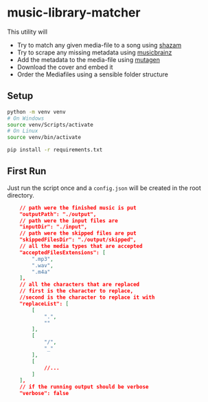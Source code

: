 # music-library-matcher

This utility will
* Try to match any given media-file to a song using [shazam](https://pypi.org/project/shazamio/)
* Try to scrape any missing metadata using [musicbrainz](https://pypi.org/project/musicbrainzngs/)
* Add the metadata to the media-file using [mutagen](https://pypi.org/project/mutagen/)
* Download the cover and embed it
* Order the Mediafiles using a sensible folder structure

## Setup

```bash
python -m venv venv
# On Windows
source venv/Scripts/activate
# On Linux
source venv/bin/activate

pip install -r requirements.txt
```



## First Run

Just run the script once and a `config.json` will be created in the root directory.

```json
    // path were the finished music is put
    "outputPath": "./output",
    // path were the input files are
    "inputDir": "./input",
    // path were the skipped files are put
    "skippedFilesDir": "./output/skipped",
    // all the media types that are accepted
    "acceptedFilesExtensions": [
        ".mp3",
        ".wav",
        ".m4a"
    ],
    // all the characters that are replaced
    // first is the character to replace, 
    //second is the character to replace it with
    "replaceList": [
        [
            ".",
            ""
        ],
        [
            "/",
            "_"
        ],
        [
            //...
        ]
    ],
    // if the running output should be verbose
    "verbose": false
```
